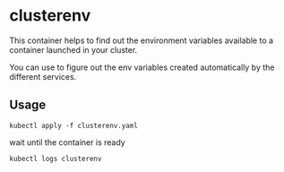# clusterenv

This container helps to find out the environment variables available to a container launched in your cluster.

You can use to figure out the env variables created automatically by the different services.

## Usage

`kubectl apply -f clusterenv.yaml`

wait until the container is ready

`kubectl logs clusterenv`
